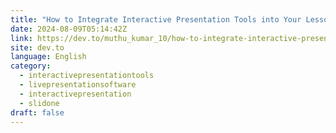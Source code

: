 ```yaml
---
title: "How to Integrate Interactive Presentation Tools into Your Lesson Plans"
date: 2024-08-09T05:14:42Z
link: https://dev.to/muthu_kumar_10/how-to-integrate-interactive-presentation-tools-into-your-lesson-plans-2eap?utm_medium=RSS&utm_source=news.12bit.vn
site: dev.to
language: English
category:
  - interactivepresentationtools
  - livepresentationsoftware
  - interactivepresentation
  - slidone
draft: false
---
```

